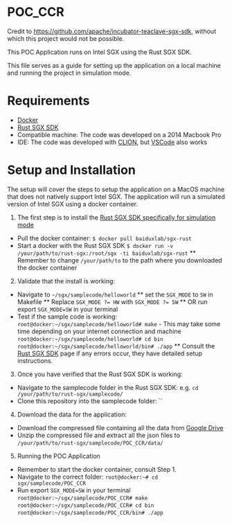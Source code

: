 # POC_CCR

Credit to https://github.com/apache/incubator-teaclave-sgx-sdk, without which this project would not be possible.

This POC Application runs on Intel SGX using the Rust SGX SDK.

This file serves as a guide for setting up the application on a local machine and running the project in simulation mode.

# Requirements

* [Docker](https://www.docker.com/)
* [Rust SGX SDK](https://github.com/apache/incubator-teaclave-sgx-sdk)
* Compatible machine: The code was developed on a 2014 Macbook Pro
* IDE: The code was developed with [CLION](https://www.jetbrains.com/clion/), but [VSCode](https://code.visualstudio.com/) also works

# Setup and Installation

The setup will cover the steps to setup the application on a MacOS machine that does not natively support Intel SGX. The application will run a simulated version of Intel SGX using a docker container.

1. The first step is to install the [Rust SGX SDK specifically for simulation mode](https://github.com/apache/incubator-teaclave-sgx-sdk#use-simulation-mode-for-non-sgx-enabled-machine-includes-macos)

* Pull the docker container: `$ docker pull baiduxlab/sgx-rust`
* Start a docker with the Rust SGX SDK `$ docker run -v /your/path/to/rust-sgx:/root/sgx -ti baiduxlab/sgx-rust`
** Remember to change `/your/path/to` to the path where you downloaded the docker container

2. Validate that the install is working:
* Navigate to `~/sgx/samplecode/helloworld`
** set the `SGX_MODE` to `SW` in Makefile
** Replace `SGX_MODE ?= HW` with `SGX_MODE ?= SW`
** OR run export `SGX_MODE=SW` in your terminal
* Test if the sample code is working:
  `root@docker:~/sgx/samplecode/helloworld# make` - This may take some time depending on your internet connection and machine
  `root@docker:~/sgx/samplecode/helloworld# cd bin`
  `root@docker:~/sgx/samplecode/helloworld/bin# ./app`
** Consult the [Rust SGX SDK](https://github.com/apache/incubator-teaclave-sgx-sdk) page if any errors occur, they have detailed setup instructions.

3. Once you have verified that the Rust SGX SDK is working:
* Navigate to the samplecode folder in the Rust SGX SDK: e.g. `cd /your/path/to/rust-sgx/samplecode/`
* Clone this repository into the samplecode folder: ``

4. Download the data for the application:
* Download the compressed file containing all the data from [Google Drive](https://drive.google.com/file/d/1MTeFmfN4V02Uyb2WOoi4xtI4TG5UBw8J/view?usp=sharing)
* Unzip the compressed file and extract all the json files to `/your/path/to/rust-sgx/samplecode/POC_CCR/data/`

5. Running the POC Application
* Remember to start the docker container, consult Step 1.
* Navigate to the correct folder: `root@docker:~# cd sgx/samplecode/POC_CCR`
* Run export `SGX_MODE=SW` in your terminal
  `root@docker:~/sgx/samplecode/POC_CCR# make`
  `root@docker:~/sgx/samplecode/POC_CCR# cd bin`
  `root@docker:~/sgx/samplecode/POC_CCR/bin# ./app`



